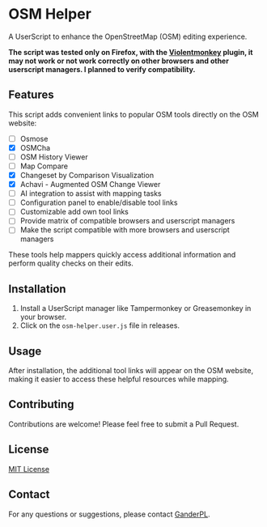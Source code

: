 # OSM Helper

A UserScript to enhance the OpenStreetMap (OSM) editing experience.

**The script was tested only on Firefox, with the [Violentmonkey](https://violentmonkey.github.io/) plugin, 
it may not work or not work correctly on other browsers and other userscript managers. I planned to verify compatibility.**

## Features

This script adds convenient links to popular OSM tools directly on the OSM website:

- [ ] Osmose
- [x] OSMCha
- [ ] OSM History Viewer
- [ ] Map Compare
- [x] Changeset by Comparison Visualization
- [x] Achavi - Augmented OSM Change Viewer
- [ ] AI integration to assist with mapping tasks
- [ ] Configuration panel to enable/disable tool links
- [ ] Customizable add own tool links
- [ ] Provide matrix of compatible browsers and userscript managers
- [ ] Make the script compatible with more browsers and userscript managers

These tools help mappers quickly access additional information and perform quality checks on their edits.

## Installation

1. Install a UserScript manager like Tampermonkey or Greasemonkey in your browser.
2. Click on the `osm-helper.user.js` file in releases.

## Usage

After installation, the additional tool links will appear on the OSM website, making it easier to access these helpful resources while mapping.

## Contributing

Contributions are welcome! Please feel free to submit a Pull Request.

## License

[MIT License](LICENSE)

## Contact

For any questions or suggestions, please contact [GanderPL](https://www.openstreetmap.org/user/GanderPL).
